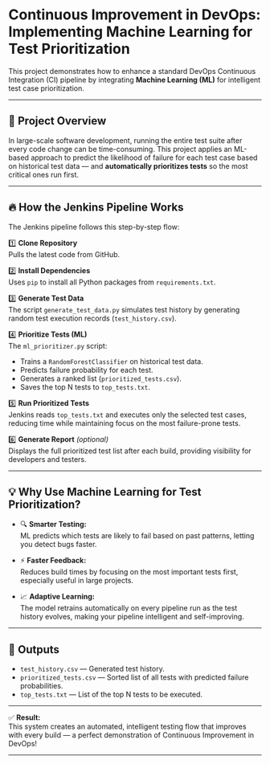 # Continuous Improvement in DevOps: Implementing Machine Learning for Test Prioritization

This project demonstrates how to enhance a standard DevOps Continuous Integration (CI) pipeline by integrating **Machine Learning (ML)** for intelligent test case prioritization.

---

## 🚀 Project Overview

In large-scale software development, running the entire test suite after every code change can be time-consuming. This project applies an ML-based approach to predict the likelihood of failure for each test case based on historical test data — and **automatically prioritizes tests** so the most critical ones run first.

---

## 🔥 How the Jenkins Pipeline Works

The Jenkins pipeline follows this step-by-step flow:

1️⃣ **Clone Repository**  
   Pulls the latest code from GitHub.

2️⃣ **Install Dependencies**  
   Uses `pip` to install all Python packages from `requirements.txt`.

3️⃣ **Generate Test Data**  
   The script `generate_test_data.py` simulates test history by generating random test execution records (`test_history.csv`).

4️⃣ **Prioritize Tests (ML)**  
   The `ml_prioritizer.py` script:
   - Trains a `RandomForestClassifier` on historical test data.
   - Predicts failure probability for each test.
   - Generates a ranked list (`prioritized_tests.csv`).
   - Saves the top N tests to `top_tests.txt`.

5️⃣ **Run Prioritized Tests**  
   Jenkins reads `top_tests.txt` and executes only the selected test cases, reducing time while maintaining focus on the most failure-prone tests.

6️⃣ **Generate Report** *(optional)*  
   Displays the full prioritized test list after each build, providing visibility for developers and testers.

---

## 💡 Why Use Machine Learning for Test Prioritization?

- 🔍 **Smarter Testing:**  
   ML predicts which tests are likely to fail based on past patterns, letting you detect bugs faster.

- ⚡ **Faster Feedback:**  
   Reduces build times by focusing on the most important tests first, especially useful in large projects.

- 📈 **Adaptive Learning:**  
   The model retrains automatically on every pipeline run as the test history evolves, making your pipeline intelligent and self-improving.

---

## 📂 Outputs

- `test_history.csv` — Generated test history.
- `prioritized_tests.csv` — Sorted list of all tests with predicted failure probabilities.
- `top_tests.txt` — List of the top N tests to be executed.

---

✅ **Result:**  
This system creates an automated, intelligent testing flow that improves with every build — a perfect demonstration of Continuous Improvement in DevOps!

---

